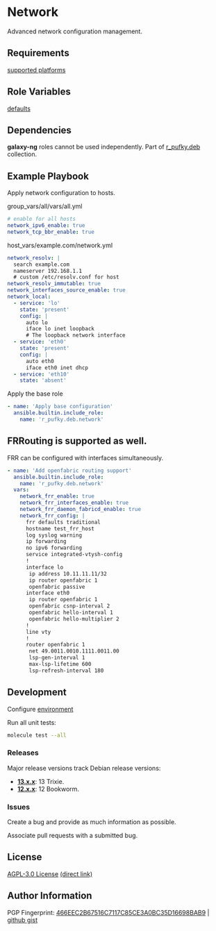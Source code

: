 # Network
Advanced network configuration management.

## Requirements
[supported platforms](https://github.com/r-pufky/ansible_network/blob/main/meta/main.yml)

## Role Variables
[defaults](https://github.com/r-pufky/ansible_network/blob/main/defaults/main)

## Dependencies
**galaxy-ng** roles cannot be used independently. Part of
[r_pufky.deb](https://github.com/r-pufky/ansible_collection_deb) collection.

## Example Playbook
Apply network configuration to hosts.

group_vars/all/vars/all.yml
``` yaml
# enable for all hosts
network_ipv6_enable: true
network_tcp_bbr_enable: true
```

host_vars/example.com/network.yml
``` yaml
network_resolv: |
  search example.com
  nameserver 192.168.1.1
  # custom /etc/resolv.conf for host
network_resolv_immutable: true
network_interfaces_source_enable: true
network_local:
  - service: 'lo'
    state: 'present'
    config: |
      auto lo
      iface lo inet loopback
      # The loopback network interface
  - service: 'eth0'
    state: 'present'
    config: |
      auto eth0
      iface eth0 inet dhcp
  - service: 'eth10'
    state: 'absent'
```

Apply the base role
``` yaml
- name: 'Apply base configuration'
  ansible.builtin.include_role:
    name: 'r_pufky.deb.network'
```

## FRRouting is supported as well.
FRR can be configured with interfaces simultaneously.

``` yaml
- name: 'Add openfabric routing support'
  ansible.builtin.include_role:
    name: 'r_pufky.deb.network'
  vars:
    network_frr_enable: true
    network_frr_interfaces_enable: true
    network_frr_daemon_fabricd_enable: true
    network_frr_config: |
      frr defaults traditional
      hostname test_frr_host
      log syslog warning
      ip forwarding
      no ipv6 forwarding
      service integrated-vtysh-config
      !
      interface lo
       ip address 10.11.11.11/32
       ip router openfabric 1
       openfabric passive
      interface eth0
       ip router openfabric 1
       openfabric csnp-interval 2
       openfabric hello-interval 1
       openfabric hello-multiplier 2
      !
      line vty
      !
      router openfabric 1
       net 49.0011.0010.1111.0011.00
       lsp-gen-interval 1
       max-lsp-lifetime 600
       lsp-refresh-interval 180
```

## Development
Configure [environment](https://github.com/r-pufky/ansible_collection_docs/blob/main/dev/environment/README.md)

Run all unit tests:
``` bash
molecule test --all
```

### Releases
Major release versions track Debian release versions:

* **[13.x.x](https://github.com/r-pufky/ansible_network)**: 13 Trixie.
* **[12.x.x](https://github.com/r-pufky/ansible_network/tree/12.x)**: 12 Bookworm.

### Issues
Create a bug and provide as much information as possible.

Associate pull requests with a submitted bug.

## License
[AGPL-3.0 License](https://www.tldrlegal.com/license/gnu-affero-general-public-license-v3-agpl-3-0)
 [(direct link)](https://github.com/r-pufky/ansible_network/blob/main/LICENSE)

## Author Information
PGP Fingerprint: [466EEC2B67516C7117C85CE3A0BC35D16698BAB9](https://keys.openpgp.org/vks/v1/by-fingerprint/466EEC2B67516C7117C85CE3A0BC35D16698BAB9)
| [github gist](https://gist.github.com/r-pufky/a8df36977c55b5bb20829267c4c49d22)
